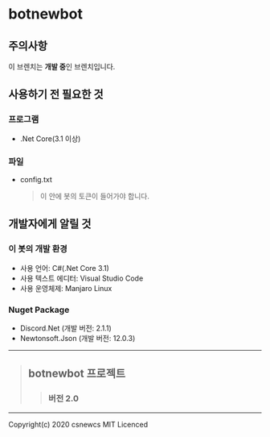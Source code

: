 # botnewbot

## 주의사항

이 브렌치는 **개발 중**인 브렌치입니다.

## 사용하기 전 필요한 것
### 프로그램
* .Net Core(3.1 이상)
### 파일
* config.txt 
    >이 안에 봇의 토큰이 들어가야 합니다.
 
## 개발자에게 알릴 것
### 이 봇의 개발 환경
* 사용 언어: C#(.Net Core 3.1)
* 사용 텍스트 에디터: Visual Studio Code
* 사용 운영체제: Manjaro Linux
### Nuget Package
* Discord.Net (개발 버전: 2.1.1)
* Newtonsoft.Json (개발 버전: 12.0.3)
***
> ## botnewbot 프로젝트
>> ### 버전 2.0
***
Copyright(c) 2020 csnewcs MIT Licenced 